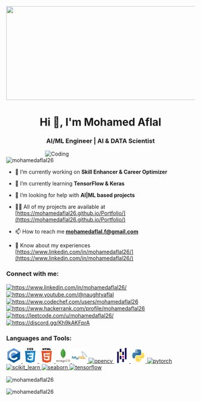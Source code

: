 <img height="250" width ="4000" src="https://saamarketing.co.uk/wp-content/uploads/2022/08/The-Different-Types-of-Technology-GIF.gif">

<h1 align="center">Hi 👋, I'm Mohamed Aflal</h1>
<h3 align="center">AI/ML Engineer | AI & DATA Scientist</h3>
<img align="right" alt="Coding" width="400" src="https://c.tenor.com/5ry-200hErMAAAAd/tenor.gif">

<p align="left"> <img src="https://komarev.com/ghpvc/?username=mohamedaflal26&label=Profile%20views&color=0e75b6&style=flat" alt="mohamedaflal26" /> </p>

- 🔭 I’m currently working on **Skill Enhancer & Career Optimizer**

- 🌱 I’m currently learning **TensorFlow & Keras**

- 🤝 I’m looking for help with **AI|ML based projects**

- 👨‍💻 All of my projects are available at [https://mohamedaflal26.github.io/Portfolio/](https://mohamedaflal26.github.io/Portfolio/)

- 📫 How to reach me **mohamedaflal.f@gmail.com**

- 📄 Know about my experiences [https://www.linkedin.com/in/mohamedaflal26/](https://www.linkedin.com/in/mohamedaflal26/)

<h3 align="left">Connect with me:</h3>
<p align="left">
<a href="https://linkedin.com/in/https://www.linkedin.com/in/mohamedaflal26/" target="blank"><img align="center" src="https://raw.githubusercontent.com/rahuldkjain/github-profile-readme-generator/master/src/images/icons/Social/linked-in-alt.svg" alt="https://www.linkedin.com/in/mohamedaflal26/" height="30" width="40" /></a>
<a href="https://www.youtube.com/c/https://www.youtube.com/@naughtyaflal" target="blank"><img align="center" src="https://raw.githubusercontent.com/rahuldkjain/github-profile-readme-generator/master/src/images/icons/Social/youtube.svg" alt="https://www.youtube.com/@naughtyaflal" height="30" width="40" /></a>
<a href="https://www.codechef.com/users/https://www.codechef.com/users/mohamedaflal26" target="blank"><img align="center" src="https://cdn.jsdelivr.net/npm/simple-icons@3.1.0/icons/codechef.svg" alt="https://www.codechef.com/users/mohamedaflal26" height="30" width="40" /></a>
<a href="https://www.hackerrank.com/https://www.hackerrank.com/profile/mohamedaflal26" target="blank"><img align="center" src="https://raw.githubusercontent.com/rahuldkjain/github-profile-readme-generator/master/src/images/icons/Social/hackerrank.svg" alt="https://www.hackerrank.com/profile/mohamedaflal26" height="30" width="40" /></a>
<a href="https://www.leetcode.com/https://leetcode.com/u/mohamedaflal26/" target="blank"><img align="center" src="https://raw.githubusercontent.com/rahuldkjain/github-profile-readme-generator/master/src/images/icons/Social/leet-code.svg" alt="https://leetcode.com/u/mohamedaflal26/" height="30" width="40" /></a>
<a href="https://discord.gg/https://discord.gg/Kh9kAKFprA" target="blank"><img align="center" src="https://raw.githubusercontent.com/rahuldkjain/github-profile-readme-generator/master/src/images/icons/Social/discord.svg" alt="https://discord.gg/Kh9kAKFprA" height="30" width="40" /></a>
</p>

<h3 align="left">Languages and Tools:</h3>
<p align="left"> <a href="https://www.cprogramming.com/" target="_blank" rel="noreferrer"> <img src="https://raw.githubusercontent.com/devicons/devicon/master/icons/c/c-original.svg" alt="c" width="40" height="40"/> </a> <a href="https://www.w3schools.com/css/" target="_blank" rel="noreferrer"> <img src="https://raw.githubusercontent.com/devicons/devicon/master/icons/css3/css3-original-wordmark.svg" alt="css3" width="40" height="40"/> </a> <a href="https://www.w3.org/html/" target="_blank" rel="noreferrer"> <img src="https://raw.githubusercontent.com/devicons/devicon/master/icons/html5/html5-original-wordmark.svg" alt="html5" width="40" height="40"/> </a> <a href="https://www.mongodb.com/" target="_blank" rel="noreferrer"> <img src="https://raw.githubusercontent.com/devicons/devicon/master/icons/mongodb/mongodb-original-wordmark.svg" alt="mongodb" width="40" height="40"/> </a> <a href="https://www.mysql.com/" target="_blank" rel="noreferrer"> <img src="https://raw.githubusercontent.com/devicons/devicon/master/icons/mysql/mysql-original-wordmark.svg" alt="mysql" width="40" height="40"/> </a> <a href="https://opencv.org/" target="_blank" rel="noreferrer"> <img src="https://www.vectorlogo.zone/logos/opencv/opencv-icon.svg" alt="opencv" width="40" height="40"/> </a> <a href="https://pandas.pydata.org/" target="_blank" rel="noreferrer"> <img src="https://raw.githubusercontent.com/devicons/devicon/2ae2a900d2f041da66e950e4d48052658d850630/icons/pandas/pandas-original.svg" alt="pandas" width="40" height="40"/> </a> <a href="https://www.python.org" target="_blank" rel="noreferrer"> <img src="https://raw.githubusercontent.com/devicons/devicon/master/icons/python/python-original.svg" alt="python" width="40" height="40"/> </a> <a href="https://pytorch.org/" target="_blank" rel="noreferrer"> <img src="https://www.vectorlogo.zone/logos/pytorch/pytorch-icon.svg" alt="pytorch" width="40" height="40"/> </a> <a href="https://scikit-learn.org/" target="_blank" rel="noreferrer"> <img src="https://upload.wikimedia.org/wikipedia/commons/0/05/Scikit_learn_logo_small.svg" alt="scikit_learn" width="40" height="40"/> </a> <a href="https://seaborn.pydata.org/" target="_blank" rel="noreferrer"> <img src="https://seaborn.pydata.org/_images/logo-mark-lightbg.svg" alt="seaborn" width="40" height="40"/> </a> <a href="https://www.tensorflow.org" target="_blank" rel="noreferrer"> <img src="https://www.vectorlogo.zone/logos/tensorflow/tensorflow-icon.svg" alt="tensorflow" width="40" height="40"/> </a> </p>

<p><img align="center" src="https://github-readme-stats.vercel.app/api/top-langs?username=mohamedaflal26&show_icons=true&locale=en&layout=compact" alt="mohamedaflal26" /></p>

<p><img align="center" src="https://github-readme-streak-stats.herokuapp.com/?user=mohamedaflal26&" alt="mohamedaflal26" /></p>
